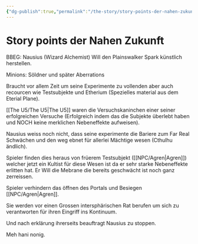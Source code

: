 ```yaml
---
{"dg-publish":true,"permalink":"/the-story/story-points-der-nahen-zukunft/","dgHomeLink":false,"dgPassFrontmatter":true}
---
```


# Story points der Nahen Zukunft
BBEG: Nausius (Wizard Alchemist) Will den Plainswalker Spark künstlich herstellen.

Minions: Söldner und später Aberrations

Braucht vor allem Zeit um seine Experimente zu vollenden aber auch recourcen wie Testsubjekte und Etherium (Spezielles material aus dem Eterial Plane).

[[The U5/The U5|The U5]] waren die Versuchskaninchen einer seiner erfolgreichen Versuche (Erfolgreich indem das die Subjekte überlebt haben und NOCH keine merklichen Nebeneffekte aufweisen).

Nausius weiss noch nicht, dass seine experimente die Bariere zum Far Real Schwächen und den weg ebnet für allerlei Mächtige wesen (Cthulhu ändlich).

Spieler finden dies heraus von früerem Testsubjekt ([[NPC/Agren|Agren]]) welcher jetzt ein Kultist für diese Wesen ist da er sehr starke Nebeneffekte erlitten hat. Er Will die Mebrane die bereits geschwächt ist noch ganz zerreissen.

Spieler verhindern das öffnen des Portals und Besiegen [[NPC/Agren|Agren]].

Sie werden vor einen Grossen intersphärischen Rat berufen um sich zu verantworten für ihren Eingriff ins Kontinuum.

Und nach erklärung ihrerseits beauftragt Nausius zu stoppen.




Meh hani nonig.